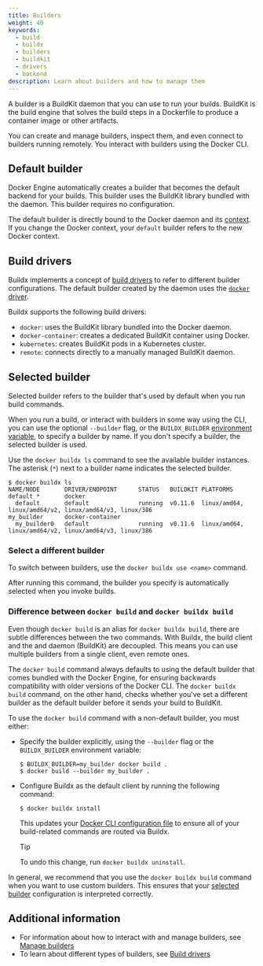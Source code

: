 ```yaml
---
title: Builders
weight: 40
keywords:
  - build
  - buildx
  - builders
  - buildkit
  - drivers
  - backend
description: Learn about builders and how to manage them
---
```


A builder is a BuildKit daemon that you can use to run your builds. BuildKit
is the build engine that solves the build steps in a Dockerfile to produce a
container image or other artifacts.

You can create and manage builders, inspect them, and even connect to builders
running remotely. You interact with builders using the Docker CLI.

## Default builder

Docker Engine automatically creates a builder that becomes the default backend
for your builds. This builder uses the BuildKit library bundled with the
daemon. This builder requires no configuration.

The default builder is directly bound to the Docker daemon and its
[context](/manuals/engine/manage-resources/contexts.md). If you change the
Docker context, your `default` builder refers to the new Docker context.

## Build drivers

Buildx implements a concept of [build drivers](drivers/_index.md) to refer to
different builder configurations. The default builder created by the daemon
uses the [`docker` driver](drivers/docker.md).

Buildx supports the following build drivers:

- `docker`: uses the BuildKit library bundled into the Docker daemon.
- `docker-container`: creates a dedicated BuildKit container using Docker.
- `kubernetes`: creates BuildKit pods in a Kubernetes cluster.
- `remote`: connects directly to a manually managed BuildKit daemon.

## Selected builder

Selected builder refers to the builder that's used by default when you run
build commands.

When you run a build, or interact with builders in some way using the CLI,
you can use the optional `--builder` flag, or the `BUILDX_BUILDER`
[environment variable](../building/variables.md#buildx_builder),
to specify a builder by name. If you don't specify a builder,
the selected builder is used.

Use the `docker buildx ls` command to see the available builder instances.
The asterisk (`*`) next to a builder name indicates the selected builder.

```console
$ docker buildx ls
NAME/NODE       DRIVER/ENDPOINT      STATUS   BUILDKIT PLATFORMS
default *       docker
  default       default              running  v0.11.6  linux/amd64, linux/amd64/v2, linux/amd64/v3, linux/386
my_builder      docker-container
  my_builder0   default              running  v0.11.6  linux/amd64, linux/amd64/v2, linux/amd64/v3, linux/386
```

### Select a different builder

To switch between builders, use the `docker buildx use <name>` command.

After running this command, the builder you specify is automatically
selected when you invoke builds.

### Difference between `docker build` and `docker buildx build`

Even though `docker build` is an alias for `docker buildx build`, there are
subtle differences between the two commands. With Buildx, the build client and
the and daemon (BuildKit) are decoupled. This means you can use multiple
builders from a single client, even remote ones.

The `docker build` command always defaults to using the default builder that
comes bundled with the Docker Engine, for ensuring backwards compatibility with
older versions of the Docker CLI. The `docker buildx build` command, on the
other hand, checks whether you've set a different builder as the default
builder before it sends your build to BuildKit.

To use the `docker build` command with a non-default builder, you must either:

- Specify the builder explicitly, using the `--builder` flag or the `BUILDX_BUILDER` environment variable:

  ```console
  $ BUILDX_BUILDER=my_builder docker build .
  $ docker build --builder my_builder .
  ```

- Configure Buildx as the default client by running the following command:

  ```console
  $ docker buildx install
  ```

  This updates your [Docker CLI configuration file](/reference/cli/docker/_index.md#configuration-files)
  to ensure all of your build-related commands are routed via Buildx.

  > [!TIP]
  > To undo this change, run `docker buildx uninstall`.

<!-- vale Docker.We = NO -->

In general, we recommend that you use the `docker buildx build` command when
you want to use custom builders. This ensures that your [selected
builder](#selected-builder) configuration is interpreted correctly.

<!-- vale Docker.We = YES -->

## Additional information

- For information about how to interact with and manage builders,
  see [Manage builders](./manage.md)
- To learn about different types of builders,
  see [Build drivers](drivers/_index.md)
